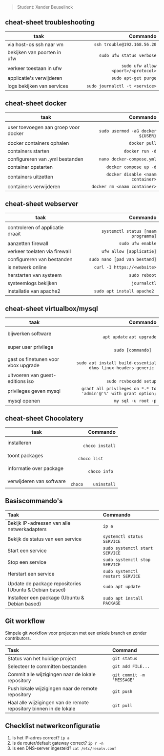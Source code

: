 >Student: Xander Beuselinck 

## cheat-sheet troubleshooting
| taak                        |                                Commando |
| --------------------------- | --------------------------------------: |
| via host-os ssh naar vm     |     ```ssh trouble@192.168.56.20```<br> |
| bekijken van poorten in ufw |           ```sudo ufw status verbose``` |
| verkeer toestaan in ufw     | ```sudo ufw allow <poort>/<protocol>``` |
| applicatie's verwijderen    |                ```sudo apt-get purge``` |
| logs bekijken van services  |      ```sudo journalctl -t <service>``` |


## cheat-sheet docker

| taak                                 |                                  Commando |
| ------------------------------------ | ----------------------------------------: |
| user toevoegen aan groep voor docker | <br>```sudo usermod -aG docker ${USER}``` |
| docker containers ophalen            |                    ``` docker pull```<br> |
| containers starten                   |                       ```docker run -d``` |
| configureren van .yml bestanden      |            ``` nano docker-compose.yml``` |
| container opstarten                  |                ```docker compose up -d``` |
| containers uitzetten                 |     ```docker disable <naam container>``` |
| containers verwijderen               |          ```docker rm <naam container>``` |



## cheat-sheet webserver

| taak                             |                                    Commando |
| -------------------------------- | ------------------------------------------: |
| controleren of applicatie draait | <br>```systemctl status [naam programma]``` |
| aanzetten firewall               |                  ``` sudo ufw enable```<br> |
| verkeer toelaten via firewall    |                ```ufw allow [applicatie]``` |
| configureren van bestanden       |           ```sudo nano [pad van bestand]``` |
| is netwerk online                |             ```curl -I https://<website>``` |
| herstarten van systeem           |                           ```sudo reboot``` |
| systeemlogs bekijken             |                            ```journalctl``` |
| installatie van apache2          |             ```sudo apt install apache2 ``` |
## cheat-sheet virtualbox/mysql

| taak                                |                                                               Commando |
| ----------------------------------- | ---------------------------------------------------------------------: |
| bijwerken software                  |                                 <br>```apt update``` ```apt upgrade``` |
| super user privilege                |                                          <br>```  sudo [commando]  ``` |
| gast os finetunen voor vbox upgrade | <br>```sudo apt install build-essential dkms linux-headers-generic ``` |
| uitvoeren van guest-editions iso    |                                         <br>```sudo rcvboxadd setup``` |
| privileges geven mysql              |    ```grant all privileges on *.* to 'admin'@'%' with grant option;``` |
| mysql openen                        |                                                ```my sql -u root -p``` |


## cheat-sheet Chocolatery

| taak                     |                     Commando |
| ------------------------ | ---------------------------: |
| installeren              |      <br>```choco install``` |
| toont packages           | <br>```   choco list     ``` |
| informatie over package  |        <br>```choco info ``` |
| verwijderen van software | <br>```choco    uninstall``` |
## Basiscommando's

| Taak                                                   | Commando                         |
| :----------------------------------------------------- | :------------------------------- |
| Bekijk IP-adressen van alle netwerkadapters            | `ip a`                           |
| Bekijk de status van een service                       | `systemctl status SERVICE`       |
| Start een service                                      | `sudo systemctl start SERVICE`   |
| Stop een service                                       | `sudo systemctl stop SERVICE`    |
| Herstart een service                                   | `sudo systemctl restart SERVICE` |
| Update de package repositories (Ubuntu & Debian based) | `sudo apt update`                |
| Installeer een package (Ubuntu & Debian based)         | `sudo apt install PACKAGE`       |

## Git workflow

Simpele git workflow voor projecten met een enkele branch en zonder contributors.

| Task                                                               | Command                   |
| :----------------------------------------------------------------- | :------------------------ |
| Status van het huidige project                                     | `git status`              |
| Selecteer te committen bestanden                                   | `git add FILE...`         |
| Commit alle wijzigingen naar de lokale repository                  | `git commit -m 'MESSAGE'` |
| Push lokale wijzigingen naar de remote repository                  | `git push`                |
| Haal alle wijzigingen van de remote repository binnen in de lokale | `git pull`                |

## Checklist netwerkconfiguratie

1. Is het IP-adres correct? `ip a`
2. Is de router/default gateway correct? `ip r -n`
3. Is een DNS-server ingesteld? `cat /etc/resolv.conf`
